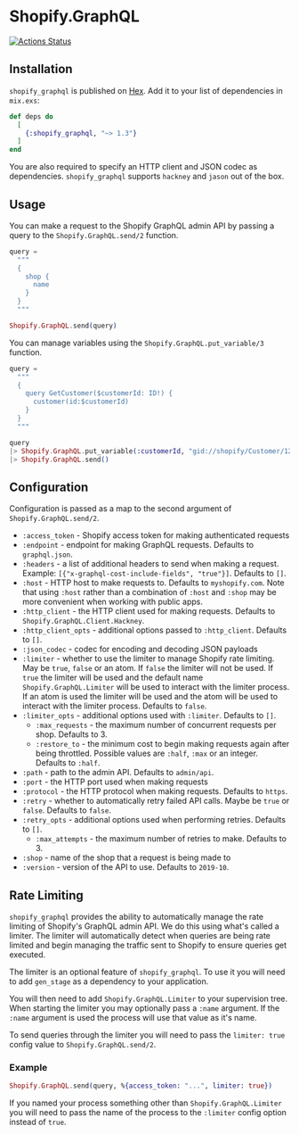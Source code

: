 # Shopify.GraphQL

[![Actions Status](https://github.com/malomohq/shopify-graphql-elixir/workflows/ci/badge.svg)](https://github.com/malomohq/shopify-graphql-elixir/actions)

## Installation

`shopify_graphql` is published on [Hex](https://hex.pm/packages/shopify_graphql).
Add it to your list of dependencies in `mix.exs`:

```elixir
def deps do
  [
    {:shopify_graphql, "~> 1.3"}
  ]
end
```

You are also required to specify an HTTP client and JSON codec as dependencies.
`shopify_graphql` supports `hackney` and `jason` out of the box.

## Usage

You can make a request to the Shopify GraphQL admin API by passing a query to
the `Shopify.GraphQL.send/2` function.

```elixir
query =
  """
  {
    shop {
      name
    }
  }
  """

Shopify.GraphQL.send(query)
```

You can manage variables using the `Shopify.GraphQL.put_variable/3` function.

```elixir
query =
  """
  {
    query GetCustomer($customerId: ID!) {
      customer(id:$customerId)
    }
  }
  """

query
|> Shopify.GraphQL.put_variable(:customerId, "gid://shopify/Customer/12195007594552")
|> Shopify.GraphQL.send()
```

## Configuration

Configuration is passed as a map to the second argument of `Shopify.GraphQL.send/2`.

* `:access_token` - Shopify access token for making authenticated requests
* `:endpoint` - endpoint for making GraphQL requests. Defaults to
                `graphql.json`.
* `:headers` - a list of additional headers to send when making a request.
               Example: `[{"x-graphql-cost-include-fields", "true"}]`. Defaults
               to `[]`.
* `:host` - HTTP host to make requests to. Defaults to `myshopify.com`. Note
            that using `:host` rather than a combination of `:host` and `:shop`
            may be more convenient when working with public apps.
* `:http_client` - the HTTP client used for making requests. Defaults to
                   `Shopify.GraphQL.Client.Hackney`.
* `:http_client_opts` - additional options passed to `:http_client`. Defaults to
                        `[]`.
* `:json_codec` - codec for encoding and decoding JSON payloads
* `:limiter` - whether to use the limiter to manage Shopify rate limiting. May
               be `true`, `false` or an atom. If `false` the limiter will not
               be used. If `true` the limiter will be used and the default
               name `Shopify.GraphQL.Limiter` will be used to interact with the
               limiter process. If an atom is used the limiter will be used and
               the atom will be used to interact with the limiter process.
               Defaults to `false`.
* `:limiter_opts` - additional options used with `:limiter`. Defaults to `[]`.
    * `:max_requests` - the maximum number of concurrent requests per shop.
                      Defaults to 3.
    * `:restore_to` - the minimum cost to begin making requests again after
                    being throttled. Possible values are `:half`, `:max` or an
                    integer. Defaults to `:half`.
* `:path` - path to the admin API. Defaults to `admin/api`.
* `:port` - the HTTP port used when making requests
* `:protocol` - the HTTP protocol when making requests. Defaults to `https`.
* `:retry` - whether to automatically retry failed API calls. Maybe be `true` or
             `false`. Defaults to `false`.
* `:retry_opts` - additional options used when performing retries. Defaults to
                  `[]`.
    * `:max_attempts` - the maximum number of retries to make. Defaults to 3.
* `:shop` - name of the shop that a request is being made to
* `:version` - version of the API to use. Defaults to `2019-10`.

## Rate Limiting

`shopify_graphql` provides the ability to automatically manage the rate limiting
of Shopify's GraphQL admin API. We do this using what's called a limiter. The
limiter will automatically detect when queries are being rate limited and begin
managing the traffic sent to Shopify to ensure queries get executed.

The limiter is an optional feature of `shopify_graphql`. To use it you will
need to add `gen_stage` as a dependency to your application.

You will then need to add `Shopify.GraphQL.Limiter` to your supervision tree.
When starting the limiter you may optionally pass a `:name` argument. If the
`:name` argument is used the process will use that value as it's name.

To send queries through the limiter you will need to pass the `limiter: true`
config value to `Shopify.GraphQL.send/2`.

### Example

```elixir
Shopify.GraphQL.send(query, %{access_token: "...", limiter: true})
```

If you named your process something other than `Shopify.GraphQL.Limiter` you
will need to pass the name of the process to the `:limiter` config option
instead of `true`.

